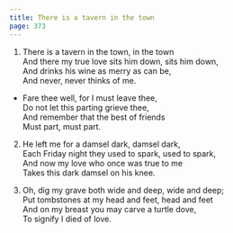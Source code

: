 ```yaml
---
title: There is a tavern in the town
page: 373
---  
```



1. There is a tavern in the town, in the town  
And there my true love sits him down, sits him down,  
And drinks his wine as merry as can be,  
And never, never thinks of me.  


- Fare thee well, for I must leave thee,  
Do not let this parting grieve thee,  
And remember that the best of friends  
Must part, must part.  


2. He left me for a damsel dark, damsel dark,  
Each Friday night they used to spark, used to spark,  
And now my love who once was true to me  
Takes this dark damsel on his knee.  


3. Oh, dig my grave both wide and deep, wide and deep;  
Put tombstones at my head and feet, head and feet  
And on my breast you may carve a turtle dove,  
To signify I died of love.  